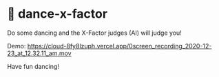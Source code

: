 # 💃 dance-x-factor

Do some dancing and the X-Factor judges (AI) will judge you!

Demo: https://cloud-8fy8lzuph.vercel.app/0screen_recording_2020-12-23_at_12.32.11_am.mov

Have fun dancing!
